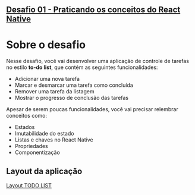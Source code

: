 ## [Desafio 01 - Praticando os conceitos do React Native](https://efficient-sloth-d85.notion.site/Desafio-01-Praticando-os-conceitos-do-React-Native-f8f164e29df74cd987e1f9aebf142ffb)

# Sobre o desafio

Nesse desafio, você vai desenvolver uma aplicação de controle de tarefas no estilo **to-do list**, que contém as seguintes funcionalidades:

- Adicionar uma nova tarefa
- Marcar e desmarcar uma tarefa como concluída
- Remover uma tarefa da listagem
- Mostrar o progresso de conclusão das tarefas

Apesar de serem poucas funcionalidades, você vai precisar relembrar conceitos como:

- Estados
- Imutabilidade do estado
- Listas e chaves no React Native
- Propriedades
- Componentização

## Layout da aplicação

[Layout TODO LIST](https://www.figma.com/file/W6zn8uKETw2a0PtFoBNDYv/ToDo-List-%E2%80%A2-Desafio-React-Native-Copy?fuid=1035888427965215343)